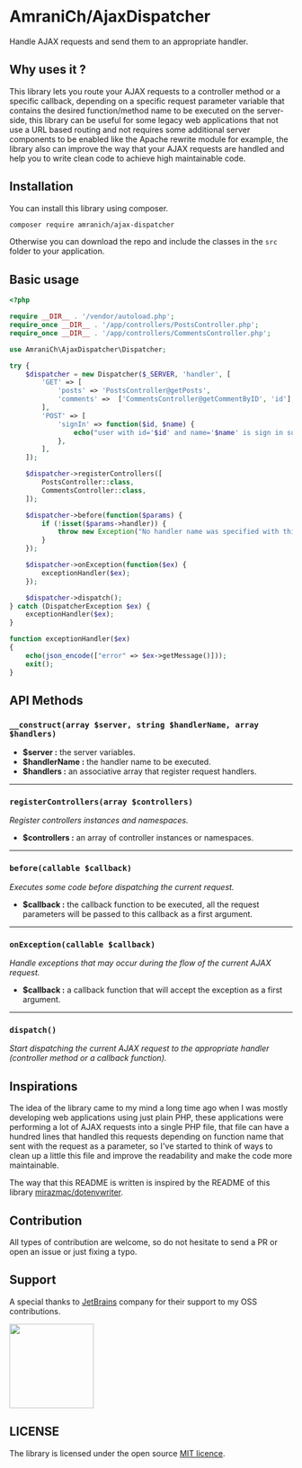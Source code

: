 # AmraniCh/AjaxDispatcher

Handle AJAX requests and send them to an appropriate handler.

## Why uses it ?

This library lets you route your AJAX requests to a controller method or a specific callback, depending on a specific
request parameter variable that contains the desired function/method name to be executed on the server-side, this
library can be useful for some legacy web applications that not use a URL based routing and not requires some additional
server components to be enabled like the Apache rewrite module for example, the library also can improve the way that
your AJAX requests are handled and help you to write clean code to achieve high maintainable code.

## Installation

You can install this library using composer.

```bash
composer require amranich/ajax-dispatcher
```

Otherwise you can download the repo and include the classes in the `src` folder to your application.

## Basic usage

```php
<?php

require __DIR__ . '/vendor/autoload.php';
require_once __DIR__ . '/app/controllers/PostsController.php';
require_once __DIR__ . '/app/controllers/CommentsController.php';

use AmraniCh\AjaxDispatcher\Dispatcher;

try {
    $dispatcher = new Dispatcher($_SERVER, 'handler', [
        'GET' => [
            'posts' => 'PostsController@getPosts',
            'comments' =>  ['CommentsController@getCommentByID', 'id'],
        ],
        'POST' => [
            'signIn' => function($id, $name) {
                echo("user with id='$id' and name='$name' is sign in successfully!");
            },
        ],
    ]);

    $dispatcher->registerControllers([
        PostsController::class,
        CommentsController::class,
    ]);

    $dispatcher->before(function($params) {
        if (!isset($params->handler)) {
            throw new Exception("No handler name was specified with this AJAX request!");
        }
    });

    $dispatcher->onException(function($ex) {
        exceptionHandler($ex);
    });

    $dispatcher->dispatch();
} catch (DispatcherException $ex) {
    exceptionHandler($ex);
}

function exceptionHandler($ex)
{
    echo(json_encode(["error" => $ex->getMessage()]));
    exit();
}
```

## API Methods

### `__construct(array $server, string $handlerName, array $handlers)`

* **$server :** the server variables.
* **$handlerName :** the handler name to be executed.
* **$handlers :** an associative array that register request handlers.

<hr>

### `registerControllers(array $controllers)`

*Register controllers instances and namespaces.*

* **$controllers :** an array of controller instances or namespaces.

<hr>

### `before(callable $callback)`

*Executes some code before dispatching the current request.*

* **$callback :** the callback function to be executed, all the request parameters will be passed to this callback as a
  first argument.

<hr>

### `onException(callable $callback)`

*Handle exceptions that may occur during the flow of the current AJAX request.*

* **$callback :** a callback function that will accept the exception as a first argument.

<hr>

### `dispatch()`

*Start dispatching the current AJAX request to the appropriate handler (controller method or a callback function).*

## Inspirations

The idea of the library came to my mind a long time ago when I was mostly developing web applications using just plain
PHP, these applications were performing a lot of AJAX requests into a single PHP file, that file can have a hundred
lines that handled this requests depending on function name that sent with the request as a parameter, so I've started
to think of ways to clean up a little this file and improve the readability and make the code more maintainable.

The way that this README is written is inspired by the README of this
library [mirazmac/dotenvwriter](https://github.com/MirazMac/DotEnvWriter/blob/master/README.md).

## Contribution

All types of contribution are welcome, so do not hesitate to send a PR or open an issue or just fixing a typo.

## Support

A special thanks to [JetBrains](https://www.jetbrains.com) company for their support to my OSS contributions.

<img width="150" src="https://resources.jetbrains.com/storage/products/company/brand/logos/jb_beam.png?_gl=1*1evhn6q*_ga*MzA3MTk5NzQ3LjE2MzU3OTk3MDA.*_ga_V0XZL7QHEB*MTYzNTg5MzE3NS4yLjEuMTYzNTg5MzkzNC4xNg..&_ga=2.162913596.1450626373.1635893177-307199747.1635799700"/>

## LICENSE

The library is licensed under the open
source [MIT licence](https://github.com/AmraniCh/ajax-dispatcher/blob/master/LICENSE).